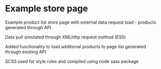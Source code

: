 # Example store page

<p>Example product list store page with external data request load - products generated through API</p>
<p>Data pull simulated through XMLHttp request method (ES5)</p>
<p>Added functionality to load additional products to page list generated through existing API</p>
<p>SCSS used for style rules and compiled using node sass package</p>
